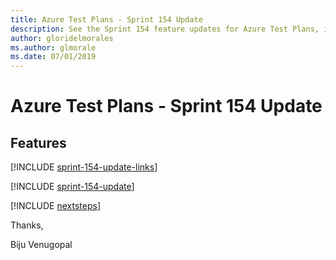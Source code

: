 ```yaml
---
title: Azure Test Plans - Sprint 154 Update
description: See the Sprint 154 feature updates for Azure Test Plans, including next steps.
author: gloridelmorales
ms.author: glmorale
ms.date: 07/01/2019
---
```


# Azure Test Plans - Sprint 154 Update

## Features

[!INCLUDE [sprint-154-update-links](../includes/testplans/sprint-154-update-links.md)]

[!INCLUDE [sprint-154-update](../includes/testplans/sprint-154-update.md)]

[!INCLUDE [nextsteps](../includes/nextsteps.md)]

Thanks,

Biju Venugopal
